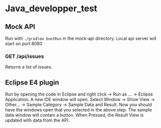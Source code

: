 # Java_developper_test

## Mock API

Run with `./gradlew bootRun` in the mock-api directory.
Local api server will start on port 8080

### GET /api/issues
Returns a list of issues.

## Eclipse E4 plugin
Run by opening the code in Eclipse and right click -> Run as ... -> Eclipse Application.
A new IDE window will open. Select Window -> Show View -> Other... -> Sample Category -> Sample Data and Result.
Now you should have the windows open that you selected in the above step. 
The sample data window will contain a button. When Pressed, the Result View is updated with data from the API.
